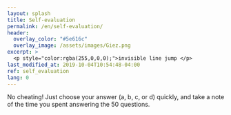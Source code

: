 ```yaml
---
layout: splash
title: Self-evaluation
permalink: /en/self-evaluation/
header:
  overlay_color: "#5e616c"
  overlay_image: /assets/images/Giez.png
excerpt: >
  <p style="color:rgba(255,0,0,0);">invisible line jump </p>
last_modified_at: 2019-10-04T10:54:48-04:00
ref: self_evaluation
lang: 0
---
```


No cheating!  Just choose your answer (a, b, c, or d) quickly, and take a note of the time you spent answering the 50 questions.   
